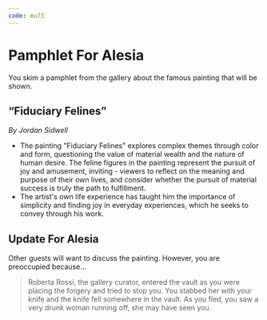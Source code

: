 ```yaml
---
code: mu73
---
```


# Pamphlet For Alesia

You skim a pamphlet from the gallery about the famous painting that will be shown.

## “Fiduciary Felines”

_By Jordan Sidwell_

- The painting "Fiduciary Felines" explores complex themes through color and form, questioning the value of material wealth and the nature of human desire.
The feline figures in the painting represent the pursuit of joy and amusement, inviting - viewers to reflect on the meaning and purpose of their own lives, and consider whether the pursuit of material success is truly the path to fulfillment.
- The artist's own life experience has taught him the importance of simplicity and finding joy in everyday experiences, which he seeks to convey through his work.

## Update For Alesia

Other guests will want to discuss the painting. However, you are preoccupied because...

> Roberta Rossi, the gallery curator, entered the vault as you were placing the forgery and tried to stop you. You stabbed her with your knife and the knife fell somewhere in the vault. As you fled, you saw a very drunk woman running off, she may have seen you.
